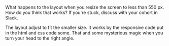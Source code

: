 What happens to the layout when you resize the screen to less than 550 px. How do you think that works? If you're stuck, discuss with your cohort in Slack.

The layout adjust to fit the smaller size.  It works by the responsive code put in the html and css code some.  That and some mysterious magic when you turn your head to the right angle.
